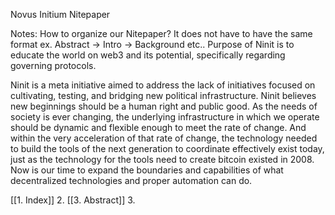 Novus Initium Nitepaper

Notes: How to organize our Nitepaper? It does not have to have the same format ex. Abstract -> Intro -> Background etc..
Purpose of Ninit is to educate the world on web3 and its potential, specifically regarding governing protocols. 

Ninit is a meta initiative aimed to address the lack of initiatives focused on cultivating, testing, and bridging new political infrastructure. Ninit believes new beginnings should be a human right and public good. As the needs of society is ever changing, the underlying infrastructure in which we operate should be dynamic and flexible enough to meet the rate of change. And within the very acceleration of that rate of change, the technology needed to build the tools of the next generation to coordinate effectively exist today, just as the technology for the tools need to create bitcoin existed in 2008. Now is our time to expand the boundaries and capabilities of what decentralized technologies and proper automation can do.


   [[1. Index]]
2. [[3. Abstract]]
3. 
